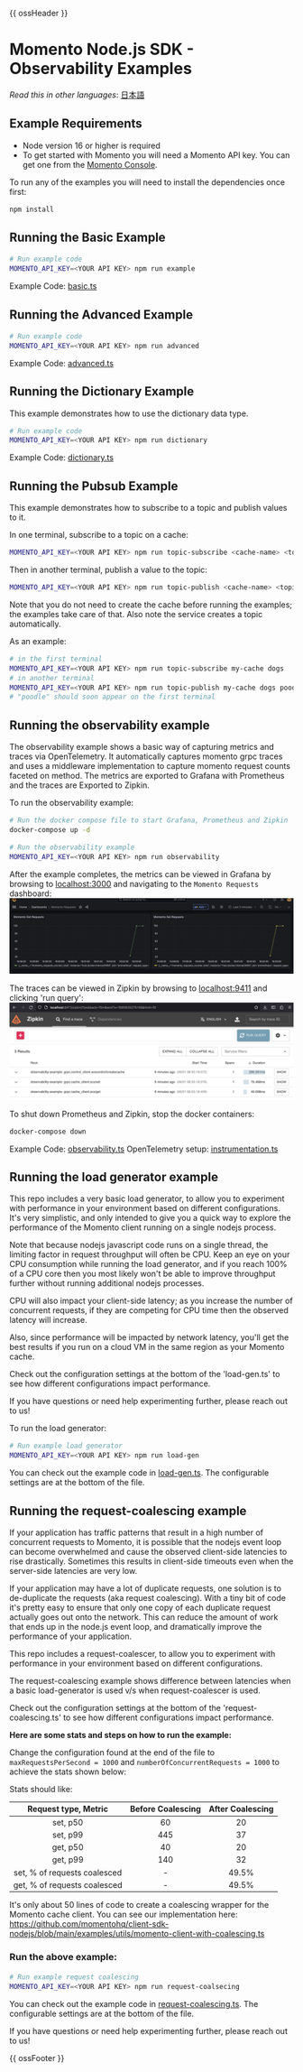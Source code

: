 {{ ossHeader }}

# Momento Node.js SDK - Observability Examples

_Read this in other languages_: [日本語](README.ja.md)

## Example Requirements

- Node version 16 or higher is required
- To get started with Momento you will need a Momento API key. You can get one from the [Momento Console](https://console.gomomento.com).

To run any of the examples you will need to install the dependencies once first:

```bash
npm install
```

## Running the Basic Example

```bash
# Run example code
MOMENTO_API_KEY=<YOUR API KEY> npm run example
```

Example Code: [basic.ts](basic.ts)

## Running the Advanced Example

```bash
# Run example code
MOMENTO_API_KEY=<YOUR API KEY> npm run advanced
```

Example Code: [advanced.ts](advanced.ts)

## Running the Dictionary Example

This example demonstrates how to use the dictionary data type.

```bash
# Run example code
MOMENTO_API_KEY=<YOUR API KEY> npm run dictionary
```

Example Code: [dictionary.ts](dictionary.ts)

## Running the Pubsub Example

This example demonstrates how to subscribe to a topic and publish values to it.

In one terminal, subscribe to a topic on a cache:

```bash
MOMENTO_API_KEY=<YOUR API KEY> npm run topic-subscribe <cache-name> <topic-name>
```

Then in another terminal, publish a value to the topic:

```bash
MOMENTO_API_KEY=<YOUR API KEY> npm run topic-publish <cache-name> <topic-name> <value>
```

Note that you do not need to create the cache before running the examples; the examples take care of that. Also note the service creates a topic automatically.

As an example:

```bash
# in the first terminal
MOMENTO_API_KEY=<YOUR API KEY> npm run topic-subscribe my-cache dogs
# in another terminal
MOMENTO_API_KEY=<YOUR API KEY> npm run topic-publish my-cache dogs poodle
# "poodle" should soon appear on the first terminal
```
## Running the observability example

The observability example shows a basic way of capturing metrics and traces via
OpenTelemetry. It automatically captures momento grpc traces and uses a middleware
implementation to capture momento request counts faceted on method. The metrics
are exported to Grafana with Prometheus and the traces are Exported to Zipkin.

To run the observability example:

```bash
# Run the docker compose file to start Grafana, Prometheus and Zipkin
docker-compose up -d
```
```bash
# Run the observability example
MOMENTO_API_KEY=<YOUR API KEY> npm run observability
```

After the example completes, the metrics can be viewed in Grafana by browsing to [localhost:3000](http://localhost:3000)
and navigating to the `Momento Requests` dashboard:
![Grafana showing the metrics generated by the example](./resources/grafana_screenshot.png?raw=true)

The traces can be viewed in Zipkin by browsing to [localhost:9411](http://localhost:9411) and clicking 'run query':
![Zipkin showing the traces generated by the example](./resources/zipkin_screenshot.png?raw=true)

To shut down Prometheus and Zipkin, stop the docker containers:
```bash
docker-compose down
```

Example Code: [observability.ts](observability.ts)
OpenTelemetry setup: [instrumentation.ts](utils/instrumentation.ts)

## Running the load generator example

This repo includes a very basic load generator, to allow you to experiment with
performance in your environment based on different configurations. It's very
simplistic, and only intended to give you a quick way to explore the performance
of the Momento client running on a single nodejs process.

Note that because nodejs javascript code runs on a single thread, the limiting
factor in request throughput will often be CPU. Keep an eye on your CPU
consumption while running the load generator, and if you reach 100%
of a CPU core then you most likely won't be able to improve throughput further
without running additional nodejs processes.

CPU will also impact your client-side latency; as you increase the number of
concurrent requests, if they are competing for CPU time then the observed
latency will increase.

Also, since performance will be impacted by network latency, you'll get the best
results if you run on a cloud VM in the same region as your Momento cache.

Check out the configuration settings at the bottom of the 'load-gen.ts' to
see how different configurations impact performance.

If you have questions or need help experimenting further, please reach out to us!

To run the load generator:

```bash
# Run example load generator
MOMENTO_API_KEY=<YOUR API KEY> npm run load-gen
```

You can check out the example code in [load-gen.ts](load-gen.ts). The configurable
settings are at the bottom of the file.

## Running the request-coalescing example

If your application has traffic patterns that result in a high number of concurrent requests to Momento,
it is possible that the nodejs event loop can become overwhelmed and cause the observed client-side
latencies to rise drastically.  Sometimes this results in client-side timeouts even when the
server-side latencies are very low.

If your application may have a lot of duplicate requests, one solution is to de-duplicate
the requests (aka request coalescing).  With a tiny bit of code it's pretty easy to ensure
that only one copy of each duplicate request actually goes out onto the network.
This can reduce the amount of work that ends up in the node.js event loop, and dramatically
improve the performance of your application.

This repo includes a request-coalescer, to allow you to experiment
with performance in your environment based on different configurations.

The request-coalescing example shows difference between latencies when
a basic load-generator is used v/s when request-coalescer is used.

Check out the configuration settings at the bottom of the 'request-coalescing.ts' to
see how different configurations impact performance.

**Here are some stats and steps on how to run the example:**

Change the configuration found at the end of the file to
`maxRequestsPerSecond = 1000` and `numberOfConcurrentRequests = 1000`
to achieve the stats shown below:

Stats should like:

|     Request type, Metric     | Before Coalescing | After Coalescing |
|:----------------------------:|:-----------------:|:----------------:|
|           set, p50           |        60         |        20        |
|           set, p99           |        445        |        37        |
|           get, p50           |        40         |        20        |
|           get, p99           |        140        |        32        |
| set, % of requests coalesced |         -         |      49.5%       |
| get, % of requests coalesced |         -         |      49.5%       |

It's only about 50 lines of code to create a coalescing wrapper for the Momento cache client.  You can see our
implementation here:
https://github.com/momentohq/client-sdk-nodejs/blob/main/examples/utils/momento-client-with-coalescing.ts

### Run the above example:
```bash
# Run example request coalescing
MOMENTO_API_KEY=<YOUR API KEY> npm run request-coalsecing
```

You can check out the example code in [request-coalescing.ts](request-coalescing.ts). The configurable
settings are at the bottom of the file.

If you have questions or need help experimenting further, please reach out to us!

{{ ossFooter }}

